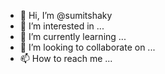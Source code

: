 - 👋 Hi, I’m @sumitshaky
- 👀 I’m interested in ...
- 🌱 I’m currently learning ...
- 💞️ I’m looking to collaborate on ...
- 📫 How to reach me ...

<!---
sumitshaky/sumitshaky is a ✨ special ✨ repository because its `README.md` (this file) appears on your GitHub profile.
You can click the Preview link to take a look at your changes.
--->
